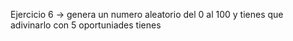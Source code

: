 Ejercicio 6 -> genera un numero aleatorio del 0 al 100 y tienes que adivinarlo con 5 oportuniades tienes